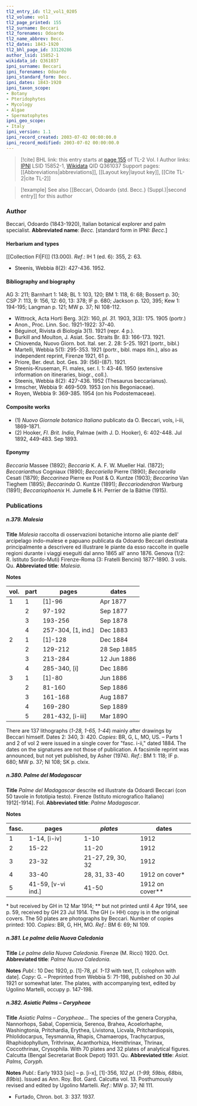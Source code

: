 ```yaml
---
tl2_entry_id: tl2_vol1_0205
tl2_volume: vol1
tl2_page_printed: 155
tl2_surname: Beccari
tl2_forenames: Odoardo
tl2_name_abbrev: Becc.
tl2_dates: 1843-1920
tl2_bhl_page_id: 33120286
author_lsid: 15852-1
wikidata_id: Q361037
ipni_surname: Beccari
ipni_forenames: Odoardo
ipni_standard_form: Becc.
ipni_dates: 1843-1920
ipni_taxon_scope: 
- Botany
- Pteridophytes
- Mycology
- Algae
- Spermatophytes
ipni_geo_scope: 
- Italy
ipni_version: 1.1
ipni_record_created: 2003-07-02 00:00:00.0
ipni_record_modified: 2003-07-02 00:00:00.0
---
```


> [!cite] BHL link: this entry starts at [page 155](https://www.biodiversitylibrary.org/page/33120286) of TL-2 Vol. I
> Author links: [IPNI](https://www.ipni.org/a/15852-1) LSID 15852-1, [Wikidata](https://www.wikidata.org/wiki/Q361037) QID Q361037
> Support pages: [[Abbreviations|abbreviations]], [[Layout key|layout key]], [[Cite TL-2|cite TL-2]]

> [!example] See also [[Beccari, Odoardo {std. Becc.} (Suppl.)|second entry]] for this author

### Author

Beccari, Odoardo (1843-1920), Italian botanical explorer and palm specialist. 
**Abbreviated name**: *Becc.* \[standard form in IPNI: *Becc.*\]

#### Herbarium and types

[[Collection FI|FI]] (13.000).
*Ref*.: IH 1 (ed. 6): 355, 2: 63.
- Steenis, Webbia 8(2): 427-436. 1952.

#### Bibliography and biography

AG 3: 211; Barnhart 1: 148; BL 1: 103, 120; BM 1: 118, 6: 68; Bossert p. 30; CSP 7: 113, 9: 156, 12: 60, 13: 378; IF p. 680; Jackson p. 120, 395; Kew 1: 194-195; Langman p. 121; MW p. 37; NI 108-112.
- Wittrock, Acta Horti Berg. 3(2): 160, *pl. 31.* 1903, 3(3): 175. 1905 (portr.)
- Anon., Proc. Linn. Soc. 1921-1922: 37-40.
- Béguinot, Rivista di Biología 3(1). 1921 (repr. 4 p.).
- Burkill and Moulton, J. Asiat. Soc. Straits Br. 83: 166-173. 1921.
- Chiovenda, Nuovo Giorn. bot. Ital. ser. 2. 28: 5-25. 1921 (portr., bibl.)
- Martelli, Webbia 5(1): 295-353. 1921 (portr., bibl. maps itin.), also as independent reprint, Firenze 1921, 61 p.
- Priore, Ber. deut. bot. Ges. 39: (56)-(87). 1921.
- Steenis-Kruseman, Fl. males, ser. I. 1: 43-46. 1950 (extensive information on itineraries, biogr., coll.).
- Steenis, Webbia 8(2): 427-436. 1952 (Thesaurus beccarianus).
- Irmscher, Webbia 9: 469-509. 1953 (on his Begoniaceae).
- Royen, Webbia 9: 369-385. 1954 (on his Podostemaceae).

#### Composite works

- (1) *Nuovo Giornale botanico Italiano* publicato da O. Beccari, vols, i-iii, 1869-1871.
- (2) Hooker, *Fl. Brit. India*, Palmae (with J. D. Hooker), 6: 402-448. Jul 1892, 449-483. Sep 1893.

#### Eponymy

*Beccaria* Massee (1892); *Beccaria* K. A. F. W. Mueller Hal. (1872); *Beccarianthus* Cogniaux (1890); *Beccariella* Pierre (1890); *Beccariella* Cesati (1879); *Beccarinea* Pierre ex Post & O. Kuntze (1903); *Beccarina* Van Tieghem (1895); *Beccarinda* O. Kuntze (1891); *Beccariodendron* Warburg (1891); *Beccariophoenix* H. Jumelle & H. Perrier de la Bâthie (1915).

### Publications

##### n.379. Malesia

**Title**
*Malesia* raccolta di osservazioni botaniche intorno alie piante dell' arcipelago indo-malese e papuano publicata da Odoardo Beccari destinata principalmente a descrivere ed illustrare le piante da esso raccolte in quelle regioni durante i viaggi eseguiti dal anno 1865 all' anno 1876. Genova (1/2: R. Istituto Sordo-Muti) Firenze-Roma (3: Fratelli Bencini) 1877-1890. 3 vols. Qu.
**Abbreviated title**: *Malesia*.

**Notes**

|vol.	|part	|pages	|dates|
|---	|---	|---	|---	|
|1	|1	|\[1\]-96	|Apr 1877|
|	|2	|97-192	|Sep 1877|
|	|3	|193-256	|Sep 1878|
|	|4	|257-304, \[1, ind.\]	|Dec 1883|
|2	|1	|\[1\]-128	|Dec 1884|
|	|2	|129-212	|28 Sep 1885|
|	|3	|213-284	|12 Jun 1886|
|	|4	|285-340, \[i\]	|Dec 1886|
|3	|1	|\[1\]-80	|Jun 1886|
|	|2	|81-160	|Sep 1886|
|	|3	|161-168	|Aug 1887|
|	|4	|169-280	|Sep 1889|
|	|5	|281-432, \[i-iii\]	|Mar 1890|

There are 137 lithographs (*1-28, 1-65, 1-44*) mainly after drawings by Beccari himself.
Dates 2: 340, 3: 420. *Copies*: BR, G, L, MO, US. – Parts 1 and 2 of vol 2 were issued in a single cover for "fasc. i-ii," dated 1884. The dates on the signatures are not those of publication.
A facsimile reprint was announced, but not yet published, by Asher (1974).
*Ref*.: BM 1: 118; IF p. 680; MW p. 37; NI 108; SK p. clxix.

##### n.380. Palme del Madagascar

**Title**
*Palme del Madagascar* descrite ed illustrate da Odoardi Beccari (con 50 tavole in fototipia testo). Firenze (Istituto micrografico Italiano) 1912\[-1914\]. Fol.
**Abbreviated title**: *Palme Madagascar*.

**Notes**

|fasc.	|pages	|*plates*	|dates|
|---	|---	|---	|---	|
|1	|1-14, \[i-iv\]	|1-10	|1912|
|2	|15-22	|11-20	|1912|
|3	|23-32	|21-27, 29, 30, 32	|1912|
|4	|33-40	|28, 31, 33-40	|1912 on cover\*|
|5	|41-59, \[v-vi ind.\]	|41-50	|1912 on cover\*\*|

\* but received by GH in 12 Mar 1914; \*\* but not printed until 4 Apr 1914, see p. 59, received by GH 23 Jul 1914. The GH (= HH) copy is in the original covers. The 50 plates are photographs by Beccari. Number of copies printed: 100. *Copies*: BR, G, HH, MO.
*Ref*.: BM 6: 69; NI 109.

##### n.381. Le palme delia Nuova Caledonia

**Title**
*Le palme delia Nuova Caledonia*. Firenze (M. Ricci) 1920. Oct.
**Abbreviated title**: *Palme Nuova Caledonia*.

**Notes**
*Publ*.: 10 Dec 1920, p. \[1\]-78, *pl. 1-13* with text, \[1, colophon with date\]. *Copy*: G. – Preprinted from Webbia 5: 71-198, published on 30 Jul 1921 or somewhat later. The plates, with accompanying text, edited by Ugolino Martelli, occupy p. 147-198.

##### n.382. Asiatic Palms – Corypheae

**Title**
*Asiatic Palms – Corypheae*... The species of the genera Corypha, Nannorhops, Sabal, Copernicia, Serenoa, Brahea, Acoelorhaphe, Washingtonia, Pritchardia, Erythea, Livistona, Licvala, Pritchardiopsis, Phlolidocarpus, Teysmannia, Rhapis, Chamaerops, Trachycarpus, Rhaphidophyllum, Trithrinax, Acanthorhiza, Hemithrinax, Thrinax, Coccothrinax, Crysophila. With 70 plates and 32 plates of analytical figures. Calcutta (Bengal Secretariat Book Depot) 1931. Qu.
**Abbreviated title**: *Asiat. Palms, Coryph.*

**Notes**
*Publ*.: Early 1933 \[sic\] – p. \[i-x\], \[1\]-356, *102 pl*. (*1-99, 59bis, 68bis, 89bis*). Issued as Ann. Roy. Bot. Gard. Calcutta vol. 13. Posthumously revised and edited by Ugolino Martelli.
*Ref*.: MW p. 37; NI 111.
- Furtado, Chron. bot. 3: 337. 1937.

